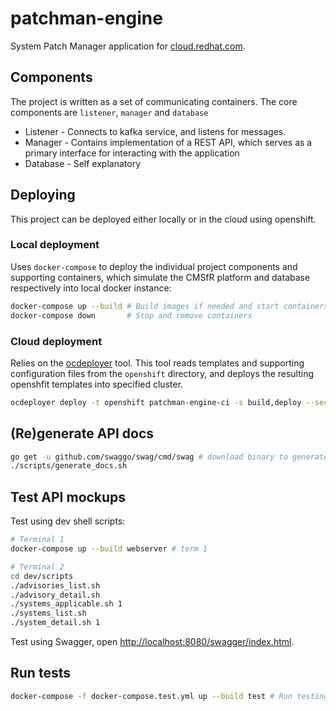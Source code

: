 # patchman-engine
System Patch Manager application for [cloud.redhat.com](cloud.redhat.com).

## Components
The project is written as a set of communicating containers. The core components are `listener`, `manager` and `database` 
- Listener - Connects to kafka service, and listens for messages.
- Manager - Contains implementation of a REST API, which serves as a primary interface for interacting with the application
- Database - Self explanatory

## Deploying
This project can be deployed either locally or in the cloud using openshift.

### Local deployment
Uses `docker-compose` to deploy the individual project components and supporting containers, which simulate the CMSfR platform and database respectively into local docker instance:
~~~bash
docker-compose up --build # Build images if needed and start containers
docker-compose down       # Stop and remove containers
~~~

### Cloud deployment
Relies on the [ocdeployer](https://github.com/bsquizz/ocdeployer) tool. This tool reads templates and supporting configuration files from the `openshift` directory, and
deploys the resulting openshfit templates into specified cluster. 

~~~bash
ocdeployer deploy -t openshift patchman-engine-ci -s build,deploy --secrets-local-dir openshift/secrets -e ./openshift/ci-env.yml
~~~

## (Re)generate API docs
~~~bash
go get -u github.com/swaggo/swag/cmd/swag # download binary to generate, do it first time only
./scripts/generate_docs.sh
~~~

## Test API mockups
Test using dev shell scripts:
~~~bash
# Terminal 1
docker-compose up --build webserver # term 1

# Terminal 2
cd dev/scripts
./advisories_list.sh
./advisory_detail.sh
./systems_applicable.sh 1
./systems_list.sh
./system_detail.sh 1
~~~

Test using Swagger, open <http://localhost:8080/swagger/index.html>.

## Run tests
~~~bash
docker-compose -f docker-compose.test.yml up --build test # Run testing Postgres db and tests against.
~~~
